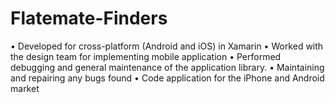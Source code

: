 # Flatemate-Finders
• Developed for cross-platform (Android and iOS) in Xamarin  • Worked with the design team for implementing mobile application  • Performed debugging and general maintenance of the application library.  • Maintaining and repairing any bugs found  • Code application for the iPhone and Android market

